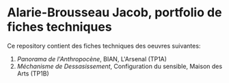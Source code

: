 # Alarie-Brousseau Jacob, portfolio de fiches techniques

Ce repository contient des fiches techniques des oeuvres suivantes:
1. *Panorama de l'Anthropocène*, BIAN, L'Arsenal (TP1A)
2. *Méchanisme de Dessasissement*, Configuration du sensible, Maison des Arts (TP1B)
